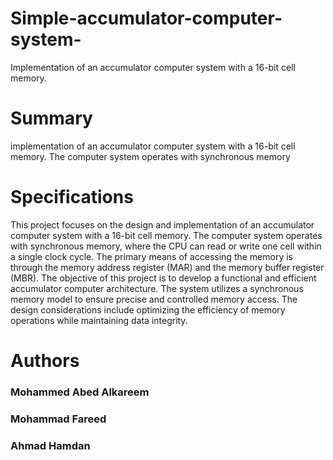 # Simple-accumulator-computer-system-
Implementation of an accumulator computer system  with a 16-bit cell memory.




# Summary
implementation of an accumulator computer system with a 16-bit cell memory. The computer system operates with synchronous memory

# Specifications
 This project focuses on the design and implementation of an accumulator computer system with a 16-bit cell memory. The computer system operates with synchronous memory, where the CPU can read or write one cell within a single clock cycle. The primary means of accessing the memory is through the memory address register (MAR) and the memory buffer register (MBR). The objective of this project is to develop a functional and efficient accumulator computer architecture. The system utilizes a synchronous memory model to ensure precise and controlled memory access. The design considerations include optimizing the efficiency of memory operations while maintaining data integrity.




# Authors

### Mohammed Abed Alkareem
### Mohammad Fareed
### Ahmad Hamdan
